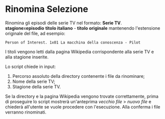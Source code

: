 # Rinomina Selezione
Rinomina gli episodi delle serie TV nel formato: **Serie TV**. **stagione**x**episodio** **titolo italiano** - **titolo originale** mantenendo l'estensione originale del file, ad esempio:
```
Person of Interest. 1x01 La macchina della conoscenza - Pilot
```
I titoli vengono letti dalla pagina Wikipedia corrispondente alla serie TV e alla stagione inserite.

Lo script chiede in input:
1. Percorso assoluto della directory contenente i file da rinominare;
2. Nome della serie TV;
3. Stagione della serie TV.

Se la directory e la pagina Wikipedia vengono trovate correttamente, prima di proseguire lo script mostrerà un'anteprima _vecchio file_ > _nuovo file_ e chiederà all'utente se vuole procedere con l'esecuzione. Alla conferma i file verranno rinominati.
